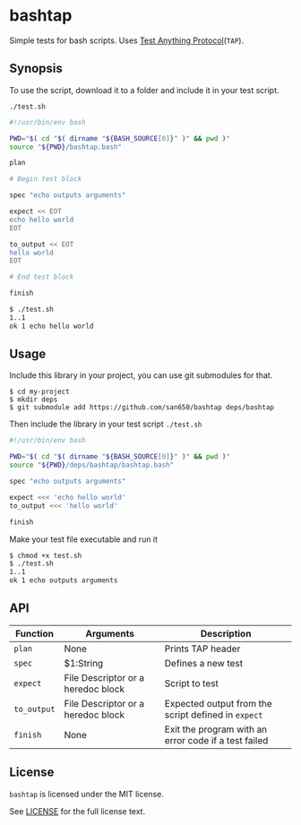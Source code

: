 # bashtap

Simple tests for bash scripts. Uses [Test Anything Protocol](http://testanything.org/)(`TAP`).

## Synopsis

To use the script, download it to a folder and include it in your test script.

`./test.sh`

```sh
#!/usr/bin/env bash

PWD="$( cd "$( dirname "${BASH_SOURCE[0]}" )" && pwd )"
source "${PWD}/bashtap.bash"

plan

# Begin test block

spec "echo outputs arguments"

expect << EOT
echo hello world
EOT

to_output << EOT
hello world
EOT

# End test block

finish
```

```sh
$ ./test.sh
1..1
ok 1 echo hello world
```

## Usage

Include this library in your project, you can use git submodules for that.

```
$ cd my-project
$ mkdir deps
$ git submodule add https://github.com/san650/bashtap deps/bashtap
```

Then include the library in your test script `./test.sh`

```sh
#!/usr/bin/env bash

PWD="$( cd "$( dirname "${BASH_SOURCE[0]}" )" && pwd )"
source "${PWD}/deps/bashtap/bashtap.bash"

spec "echo outputs arguments"

expect <<< 'echo hello world'
to_output <<< 'hello world'

finish
```

Make your test file executable and run it

```sh
$ chmod +x test.sh
$ ./test.sh
1..1
ok 1 echo outputs arguments
```

## API

| Function | Arguments | Description |
| -------- | --------- | ----------- |
| `plan`   | None | Prints TAP header |
| `spec`   | $1:String | Defines a new test |
| `expect` | File Descriptor or a heredoc block | Script to test |
| `to_output` | File Descriptor or a heredoc block | Expected output from the script defined in `expect` |
| `finish` | None | Exit the program with an error code if a test failed |

## License

`bashtap` is licensed under the MIT license.

See [LICENSE](./LICENSE) for the full license text.
